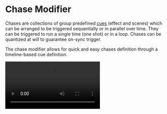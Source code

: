# Chase Modifier
Chases are collections of group predefined [cues](/manual/modifiers/group) (effect and scenes) which can be arranged to be triggered sequentially or in parallel over time. They can be triggered to run a single time (one shot) or in a loop. Chases can be quantized at will to guarantee on-sync trigger.

The chase modifier allows for quick and easy chases definition through a timeline-based cue definition.  

<Video src="/interface/modifier_chase.webm"/>


## Chase Settings
A chases settings may be edited at will through the chase settings widget. It comes with the same feature set as the group modifier such as color and name definition as well as chase-specific features.

| Setting  | Description                                                                   |
| -------- | ----------------------------------------------------------------------------- |
| Name     | The chase's name                                                              |
| Color    | The chase's color                                                             |
| Duration | The chase's duration in [bars](https://en.wikipedia.org/wiki/Bar_(music))     |
| Quantize | Chase [quantization](https://en.wikipedia.org/wiki/Quantization_(music)) value in [bars](https://en.wikipedia.org/wiki/Bar_(music)) |
| Trigger  | Chase triggering style (either loop or single-shot)                           |

> **Note:** While the bar duration chosen is not affected by a global BPM value change, the chase's duration in seconds will be increased or decreased in order to match the selected BPM value, thus guarantying that every chases will always be in sync.

## Timeline

The timeline widget is the key element when it comes to chases. It allows for group cues to be sequenced at will over time.

<Video src="/interface/modifier_chase_timeline_widget.webm"/>


### Adding Cue

Cue items can be added at will into the timeline by double-clicking clicking on the cue pool of choice. One or many cue items may be added into a single cue pool. Cue items may be resized and moved horizontally by dragging its container, either from its right side or its center.

### Zooming

Clicking and dragging vertically on the timeline's time header allows for zoom definition. The timeline's zoom may be reset by double-clicking its time header.

### Folding Cues

Empty cue pools will be shown or hidden by toggling the **fold cues** button on or off. This allows for greater visual feedback when dealing with great amount of cues.

### Deleting Cue

Left clicking a cue item will remove it from the cue pool. 